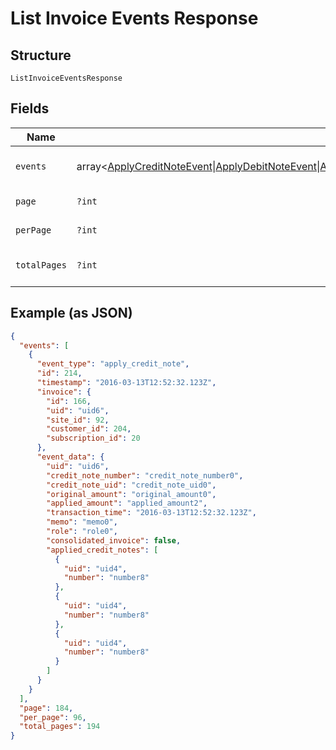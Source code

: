 
# List Invoice Events Response

## Structure

`ListInvoiceEventsResponse`

## Fields

| Name | Type | Tags | Description | Getter | Setter |
|  --- | --- | --- | --- | --- | --- |
| `events` | array<[ApplyCreditNoteEvent](../../doc/models/apply-credit-note-event.md)\|[ApplyDebitNoteEvent](../../doc/models/apply-debit-note-event.md)\|[ApplyPaymentEvent](../../doc/models/apply-payment-event.md)\|[BackportInvoiceEvent](../../doc/models/backport-invoice-event.md)\|[ChangeChargebackStatusEvent](../../doc/models/change-chargeback-status-event.md)\|[ChangeInvoiceCollectionMethodEvent](../../doc/models/change-invoice-collection-method-event.md)\|[ChangeInvoiceStatusEvent](../../doc/models/change-invoice-status-event.md)\|[CreateCreditNoteEvent](../../doc/models/create-credit-note-event.md)\|[CreateDebitNoteEvent](../../doc/models/create-debit-note-event.md)\|[FailedPaymentEvent](../../doc/models/failed-payment-event.md)\|[IssueInvoiceEvent](../../doc/models/issue-invoice-event.md)\|[RefundInvoiceEvent](../../doc/models/refund-invoice-event.md)\|[RemovePaymentEvent](../../doc/models/remove-payment-event.md)\|[VoidInvoiceEvent](../../doc/models/void-invoice-event.md)\|[VoidRemainderEvent](../../doc/models/void-remainder-event.md)>\|null | Optional | - | getEvents(): ?array | setEvents(?array events): void |
| `page` | `?int` | Optional | - | getPage(): ?int | setPage(?int page): void |
| `perPage` | `?int` | Optional | - | getPerPage(): ?int | setPerPage(?int perPage): void |
| `totalPages` | `?int` | Optional | - | getTotalPages(): ?int | setTotalPages(?int totalPages): void |

## Example (as JSON)

```json
{
  "events": [
    {
      "event_type": "apply_credit_note",
      "id": 214,
      "timestamp": "2016-03-13T12:52:32.123Z",
      "invoice": {
        "id": 166,
        "uid": "uid6",
        "site_id": 92,
        "customer_id": 204,
        "subscription_id": 20
      },
      "event_data": {
        "uid": "uid6",
        "credit_note_number": "credit_note_number0",
        "credit_note_uid": "credit_note_uid0",
        "original_amount": "original_amount0",
        "applied_amount": "applied_amount2",
        "transaction_time": "2016-03-13T12:52:32.123Z",
        "memo": "memo0",
        "role": "role0",
        "consolidated_invoice": false,
        "applied_credit_notes": [
          {
            "uid": "uid4",
            "number": "number8"
          },
          {
            "uid": "uid4",
            "number": "number8"
          },
          {
            "uid": "uid4",
            "number": "number8"
          }
        ]
      }
    }
  ],
  "page": 184,
  "per_page": 96,
  "total_pages": 194
}
```

